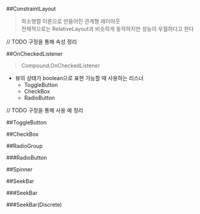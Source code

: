 ##ConstraintLayout
>희소행렬 이론으로 만들어진 관계형 레이아웃  
>전체적으로는 RelativeLayout과 비슷하게 동작하지만 성능이 우월하다고 한다

// TODO 구정을 통해 속성 정리

##OnCheckedListener
> Compound.OnCheckedListener

- 뷰의 상태가 boolean으로 표현 가능할 때 사용하는 리스너
	- ToggleButton
	- CheckBox
	- RadioButton

// TODO 구정을 통해 사용 예 정리

##ToggleButton

##CheckBox

##RadioGroup

###RadioButton

##Spinner

##SeekBar

###SeekBar

###SeekBar(Discrete)